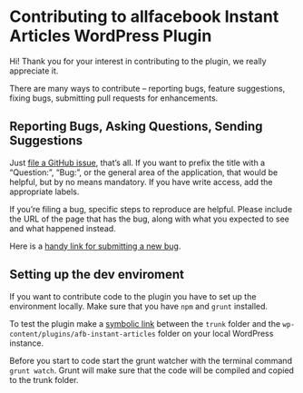 # Contributing to allfacebook Instant Articles WordPress Plugin

Hi! Thank you for your interest in contributing to the plugin, we really appreciate it.

There are many ways to contribute – reporting bugs, feature suggestions, fixing bugs, submitting pull requests for enhancements.

## Reporting Bugs, Asking Questions, Sending Suggestions

Just [file a GitHub issue](https://github.com/luehrsenheinrich/afb_instant_articles/issues/new), that’s all. If you want to prefix the title with a “Question:”, “Bug:”, or the general area of the application, that would be helpful, but by no means mandatory. If you have write access, add the appropriate labels.

If you’re filing a bug, specific steps to reproduce are helpful. Please include the URL of the page that has the bug, along with what you expected to see and what happened instead.

Here is a [handy link for submitting a new bug](https://github.com/luehrsenheinrich/afb_instant_articles/issues/new?body=URL%3A%0A%0AWhat+I+expected%3A%0A%0ASteps+to+reproduce%3A%0A%0AWhat+happened+instead%3A&title=Description%20of%20the%20problem).

## Setting up the dev enviroment

If you want to contribute code to the plugin you have to set up the environment locally. Make sure that you have `npm` and `grunt` installed.

To test the plugin make a [symbolic link](https://en.wikipedia.org/wiki/Symbolic_link) between the `trunk` folder and the `wp-content/plugins/afb-instant-articles` folder on your local WordPress instance.

Before you start to code start the grunt watcher with the terminal command `grunt watch`. Grunt will make sure that the code will be compiled and copied to the trunk folder.